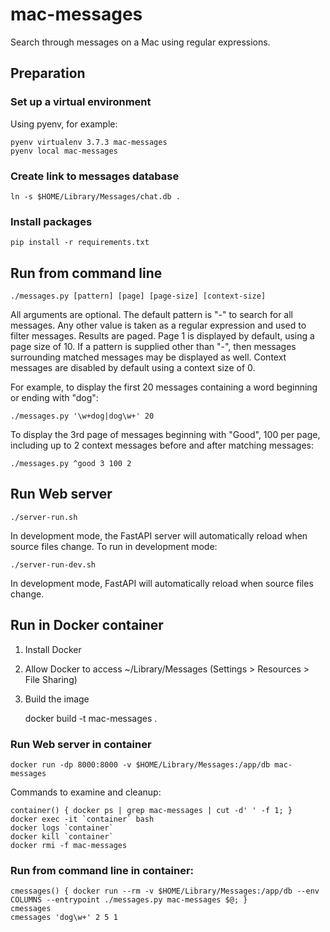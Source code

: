 # mac-messages
Search through messages on a Mac using regular expressions.

## Preparation

### Set up a virtual environment

Using pyenv, for example:

    pyenv virtualenv 3.7.3 mac-messages
    pyenv local mac-messages

### Create link to messages database

    ln -s $HOME/Library/Messages/chat.db .

### Install packages

    pip install -r requirements.txt

## Run from command line

    ./messages.py [pattern] [page] [page-size] [context-size]

All arguments are optional.  The default pattern is "-" to search for all messages.
Any other value is taken as a regular expression and used to filter messages.
Results are paged.  Page 1 is displayed by default, using a page size of 10.  If
a pattern is supplied other than "-", then messages surrounding matched messages
may be displayed as well.  Context messages are disabled by default using a context
size of 0.

For example, to display the first 20 messages containing a word beginning or ending
with "dog":

    ./messages.py '\w+dog|dog\w+' 20

To display the 3rd page of messages beginning with "Good", 100 per page, including
up to 2 context messages before and after matching messages:

    ./messages.py ^good 3 100 2

## Run Web server

    ./server-run.sh

In development mode, the FastAPI server will automatically reload when source files
change.  To run in development mode:

    ./server-run-dev.sh

In development mode, FastAPI will automatically reload when source files change.


## Run in Docker container

1. Install Docker
2. Allow Docker to access ~/Library/Messages (Settings > Resources > File Sharing)
3. Build the image


    docker build -t mac-messages .

### Run Web server in container

    docker run -dp 8000:8000 -v $HOME/Library/Messages:/app/db mac-messages

Commands to examine and cleanup:

    container() { docker ps | grep mac-messages | cut -d' ' -f 1; }
    docker exec -it `container` bash
    docker logs `container`
    docker kill `container`
    docker rmi -f mac-messages

### Run from command line in container:

    cmessages() { docker run --rm -v $HOME/Library/Messages:/app/db --env COLUMNS --entrypoint ./messages.py mac-messages $@; }
    cmessages
    cmessages 'dog\w+' 2 5 1
